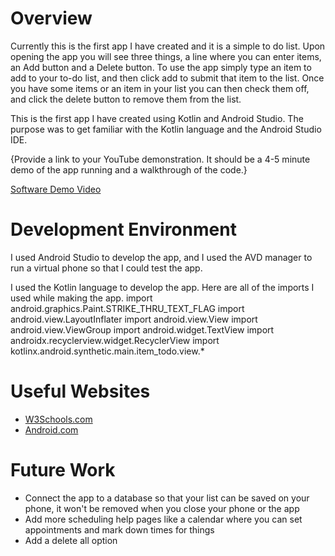 # Overview

Currently this is the first app I have created and it is a simple to do list.
Upon opening the app you will see three things, a line where you can enter items, an Add button and a Delete button. To use the app simply type an item to add to your to-do list, and then click add to submit that item to the list. Once you have some items or an item in your list you can then check them off, and click the delete button to remove them from the list. 

This is the first app I have created using Kotlin and Android Studio. The purpose was to get familiar with the Kotlin language and the Android Studio IDE. 


{Provide a link to your YouTube demonstration.  It should be a 4-5 minute demo of the app running and a walkthrough of the code.}

[Software Demo Video](https://youtu.be/edoUHi9HiwM)

# Development Environment

I used Android Studio to develop the app, and I used the AVD manager to run a virtual phone so that I could test the app. 

I used the Kotlin language to develop the app. Here are all of the imports I used while making the app. 
import android.graphics.Paint.STRIKE_THRU_TEXT_FLAG
import android.view.LayoutInflater
import android.view.View
import android.view.ViewGroup
import android.widget.TextView
import androidx.recyclerview.widget.RecyclerView
import kotlinx.android.synthetic.main.item_todo.view.*

# Useful Websites

* [W3Schools.com](https://www.w3schools.com/)
* [Android.com](https://developer.android.com/training/basics/firstapp)

# Future Work

* Connect the app to a database so that your list can be saved on your phone, it won't be removed when you close your phone or the app
* Add more scheduling help pages like a calendar where you can set appointments and mark down times for things
* Add a delete all option
